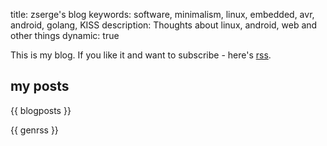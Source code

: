 title: zserge's blog
keywords: software, minimalism, linux, embedded, avr, android, golang, KISS
description: Thoughts about linux, android, web and other things
dynamic: true

This is my blog. If you like it and want to subscribe - here's [rss](/rss.xml).

## my posts

{{ blogposts }}

{{ genrss }}


